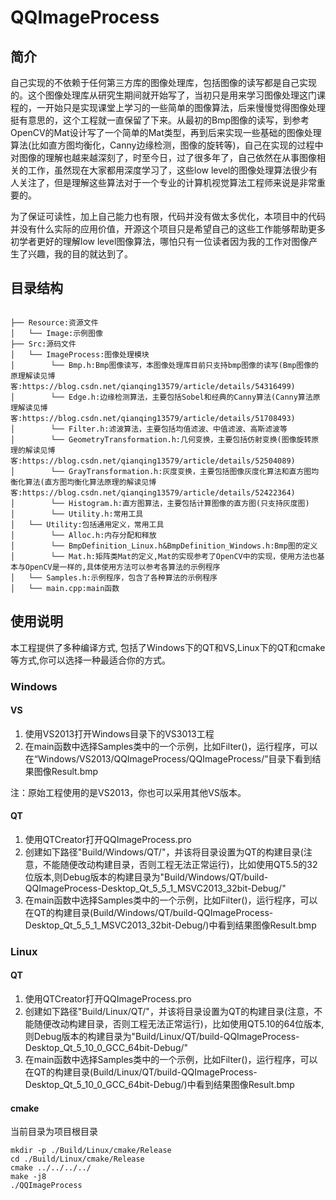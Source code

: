 # QQImageProcess
## 简介
自己实现的不依赖于任何第三方库的图像处理库，包括图像的读写都是自己实现的。这个图像处理库从研究生期间就开始写了，当初只是用来学习图像处理这门课程的，一开始只是实现课堂上学习的一些简单的图像算法，后来慢慢觉得图像处理挺有意思的，这个工程就一直保留了下来。从最初的Bmp图像的读写，到参考OpenCV的Mat设计写了一个简单的Mat类型，再到后来实现一些基础的图像处理算法(比如直方图均衡化，Canny边缘检测，图像的旋转等)，自己在实现的过程中对图像的理解也越来越深刻了，时至今日，过了很多年了，自己依然在从事图像相关的工作，虽然现在大家都用深度学习了，这些low level的图像处理算法很少有人关注了，但是理解这些算法对于一个专业的计算机视觉算法工程师来说是非常重要的。

为了保证可读性，加上自己能力也有限，代码并没有做太多优化，本项目中的代码并没有什么实际的应用价值，开源这个项目只是希望自己的这些工作能够帮助更多初学者更好的理解low level图像算法，哪怕只有一位读者因为我的工作对图像产生了兴趣，我的目的就达到了。

## 目录结构
```

├── Resource:资源文件
│   └── Image:示例图像
├── Src:源码文件
│   └── ImageProcess:图像处理模块
│        └── Bmp.h:Bmp图像读写，本图像处理库目前只支持bmp图像的读写(Bmp图像的原理解读见博客:https://blog.csdn.net/qianqing13579/article/details/54316499)
│        └── Edge.h:边缘检测算法，主要包括Sobel和经典的Canny算法(Canny算法原理解读见博客:https://blog.csdn.net/qianqing13579/article/details/51708493)
│        └── Filter.h:滤波算法，主要包括均值滤波、中值滤波、高斯滤波等
│        └── GeometryTransformation.h:几何变换，主要包括仿射变换(图像旋转原理的解读见博客:https://blog.csdn.net/qianqing13579/article/details/52504089)
│        └── GrayTransformation.h:灰度变换，主要包括图像灰度化算法和直方图均衡化算法(直方图均衡化算法原理的解读见博客:https://blog.csdn.net/qianqing13579/article/details/52422364)
│        └── Histogram.h:直方图算法，主要包括计算图像的直方图(只支持灰度图)
│        └── Utility.h:常用工具
│   └── Utility:包括通用定义，常用工具
│        └── Alloc.h:内存分配和释放
│        └── BmpDefinition_Linux.h&BmpDefinition_Windows.h:Bmp图的定义
│        └── Mat.h:矩阵类Mat的定义,Mat的实现参考了OpenCV中的实现，使用方法也基本与OpenCV是一样的,具体使用方法可以参考各算法的示例程序
│   └── Samples.h:示例程序，包含了各种算法的示例程序
│   └── main.cpp:main函数
```
## 使用说明

本工程提供了多种编译方式, 包括了Windows下的QT和VS,Linux下的QT和cmake等方式,你可以选择一种最适合你的方式。

### Windows
#### VS
1. 使用VS2013打开Windows目录下的VS3013工程
2. 在main函数中选择Samples类中的一个示例，比如Filter()，运行程序，可以在“Windows/VS2013/QQImageProcess/QQImageProcess/”目录下看到结果图像Result.bmp

注：原始工程使用的是VS2013，你也可以采用其他VS版本。
#### QT
1. 使用QTCreator打开QQImageProcess.pro
2. 创建如下路径"Build/Windows/QT/"，并该将目录设置为QT的构建目录(注意，不能随便改动构建目录，否则工程无法正常运行)，比如使用QT5.5的32位版本,则Debug版本的构建目录为"Build/Windows/QT/build-QQImageProcess-Desktop_Qt_5_5_1_MSVC2013_32bit-Debug/"
3. 在main函数中选择Samples类中的一个示例，比如Filter()，运行程序，可以在QT的构建目录(Build/Windows/QT/build-QQImageProcess-Desktop_Qt_5_5_1_MSVC2013_32bit-Debug/)中看到结果图像Result.bmp

### Linux
#### QT
1. 使用QTCreator打开QQImageProcess.pro
2. 创建如下路径"Build/Linux/QT/"，并该将目录设置为QT的构建目录(注意，不能随便改动构建目录，否则工程无法正常运行)，比如使用QT5.10的64位版本,则Debug版本的构建目录为"Build/Linux/QT/build-QQImageProcess-Desktop_Qt_5_10_0_GCC_64bit-Debug/"
3. 在main函数中选择Samples类中的一个示例，比如Filter()，运行程序，可以在QT的构建目录(Build/Linux/QT/build-QQImageProcess-Desktop_Qt_5_10_0_GCC_64bit-Debug/)中看到结果图像Result.bmp

#### cmake
当前目录为项目根目录
```
mkdir -p ./Build/Linux/cmake/Release
cd ./Build/Linux/cmake/Release
cmake ../../../../
make -j8
./QQImageProcess
```
